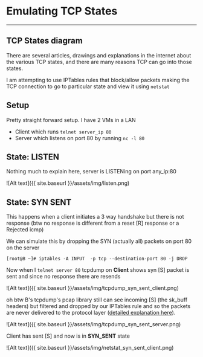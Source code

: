 

# Emulating TCP States
-----

## TCP States diagram

  There are several articles, drawings and explanations in the internet about the various TCP states, and there are many reasons TCP can go into those states.

  I am attempting to use IPTables rules that block/allow packets making the TCP connection to go to particular state and view it using `netstat`

## Setup  
  Pretty straight forward setup. I have 2 VMs in a LAN
  * Client which runs `telnet server_ip 80`
  * Server which listens on port 80 by running `nc -l 80`

## State: LISTEN

  Nothing much to explain here, server is LISTENing on port any_ip:80
  
  ![Alt text]({{ site.baseurl }}/assets/img/listen.png)


## State: SYN SENT
  This happens when a client initiates a 3 way handshake but there is not response (btw no response is different from a reset [R] response or a Rejected icmp)

  We can simulate this by dropping the SYN (actually all) packets on port 80 on the server
  
  ```[root@B ~]# iptables -A INPUT  -p tcp --destination-port 80 -j DROP```

  Now when I `telnet server 80` tcpdump on **Client** shows syn [S] packet is sent and since no response there are resends

  ![Alt text]({{ site.baseurl }}/assets/img/tcpdump_syn_sent_client.png)

  oh btw B's tcpdump's pcap library still can see incoming [S] (the sk_buff headers) but filtered and dropped by our IPTables rule and so the packets are never delivered to the protocol layer ([detailed explanation here](https://blog.packagecloud.io/eng/2016/06/22/monitoring-tuning-linux-networking-stack-receiving-data/#__netif_receive_skb_core-delivers-data-to-packet-taps-and-protocol-layers)).

  ![Alt text]({{ site.baseurl }}/assets/img/tcpdump_syn_sent_server.png)

  Client has sent [S] and now is in **SYN_SENT** state

  ![Alt text]({{ site.baseurl }}/assets/img/netstat_syn_sent_client.png)

